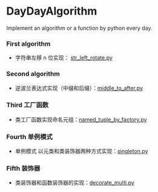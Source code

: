 # DayDayAlgorithm
Implement an algorithm or a function by python every day.

### First algorithm
* 字符串左移 n 位实现： [str_left_rotate.py](https://github.com/clnFind/DayDayAlgorithm/blob/master/str_left_rotate.py)

### Second algorithm
* 逆波兰表达式实现（中缀和后缀）：[middle_to_after.py](https://github.com/clnFind/DayDayAlgorithm/blob/master/middle_to_after.py)

### Third 工厂函数
* 类工厂函数实现命名元组：[named_tuple_by_factory.py](https://github.com/clnFind/DayDayAlgorithm/blob/master/named_tuple_by_factory.py)

### Fourth 单例模式
* 单例模式 以元类和类装饰器两种方式实现：[singleton.py](https://github.com/clnFind/DayDayAlgorithm/blob/master/singleton.py)

### Fifth 装饰器
* 类装饰器和函数装饰器的实现：[decorate_multi.py](https://github.com/clnFind/DayDayAlgorithm/blob/master/decorate_multi.py)